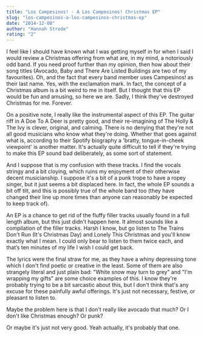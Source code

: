 ```yaml
---
title: "Los Campesinos! - A Los Campesinos! Christmas EP"
slug: "los-campesinos-a-los-campesinos-christmas-ep"
date: "2014-12-08"
author: "Hannah Strode"
rating: "2"
---
```


I feel like I should have known what I was getting myself in for when I said I would review a Christmas offering from what are, in my mind, a notoriously odd band. If you need proof further than my opinion, then how about their song titles (Avocado, Baby and There Are Listed Buildings are two of my favourites). Oh, and the fact that every band member uses Campesinos! as their last name. Yes, with the exclamation mark. In fact, the concept of a Christmas album is a bit weird to me in itself. But I thought that this EP would be fun and amusing, so here we are. Sadly, I think they've destroyed Christmas for me. Forever.

On a positive note, I really like the instrumental aspect of this EP. The guitar riff in A Doe To A Deer is pretty good, and their re-imagining of The Holly & The Ivy is clever, original, and calming. There is no denying that they're not all good musicians who know what they're doing. Whether that goes against what is, according to their Spotify biography a 'bratty, tongue-in-cheek viewpoint' is another matter. It's actually quite difficult to tell if they're trying to make this EP sound bad deliberately, as some sort of statement.

And I suppose that is my confusion with these tracks. I find the vocals stringy and a bit cloying, which ruins my enjoyment of their otherwise decent musicianship. I suppose it's a bit of a punk trope to have a ropey singer, but it just seems a bit displaced here. In fact, the whole EP sounds a bit off tilt, and this is possibly true of the whole band too (they have changed their line up more times than anyone can reasonably be expected to keep track of).

An EP is a chance to get rid of the fluffy filler tracks usually found in a full length album, but this just didn't happen here. It almost sounds like a compilation of the filler tracks. Harsh I know, but go listen to The Trains Don't Run (It's Christmas Day) and Lonely This Christmas and you'll know exactly what I mean. I could only bear to listen to them twice each, and that’s ten minutes of my life I wish I could get back.

The lyrics were the final straw for me, as they have a whiny depressing tone which I don't find poetic or creative in the least. Some of them are also strangely literal and just plain bad: "White snow may turn to grey" and "I'm wrapping my gifts" are some choice examples of this. I know they're probably trying to be a bit sarcastic about this, but I don't think that's any excuse for these painfully awful offerings. It's just not necessary, festive, or pleasant to listen to.

Maybe the problem here is that I don't really like avocado that much? Or I don't like Christmas enough? Or punk?

Or maybe it's just not very good. Yeah actually, it's probably that one.
